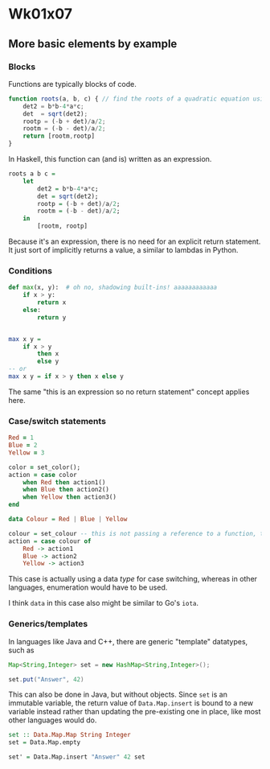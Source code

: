 # Wk01x07
## More basic elements by example

### Blocks

Functions are typically blocks of code.

```js
function roots(a, b, c) { // find the roots of a quadratic equation using the quadratic formula
    det2 = b*b-4*a*c;
    det  = sqrt(det2);
    rootp = (-b + det)/a/2;
    rootm = (-b - det)/a/2;
    return [rootm,rootp]
}
```

In Haskell, this function can (and is) written as an expression.

```hs
roots a b c =
    let
        det2 = b*b-4*a*c;
        det = sqrt(det2);
        rootp = (-b + det)/a/2;
        rootm = (-b - det)/a/2;
    in
        [rootm, rootp]
```

Because it's an expression, there is no need for an explicit return statement. It just sort of implicitly returns a value, a similar to lambdas in Python.

### Conditions

```py
def max(x, y):  # oh no, shadowing built-ins! aaaaaaaaaaaa
    if x > y:
        return x
    else:
        return y
```

```hs

max x y = 
    if x > y
        then x
        else y
-- or
max x y = if x > y then x else y
```

The same "this is an expression so no return statement" concept applies here.

### Case/switch statements

```ruby
Red = 1
Blue = 2
Yellow = 3

color = set_color();
action = case color 
    when Red then action1()
    when Blue then action2()
    when Yellow then action3()
end
```

```hs
data Colour = Red | Blue | Yellow

colour = set_colour -- this is not passing a reference to a function, this is a function call without arguments
action = case colour of
    Red -> action1
    Blue -> action2
    Yellow -> action3
```

This case is actually using a data *type* for case switching, whereas in other languages, enumeration would have to be used.

I think `data` in this case also might be similar to Go's `iota`.

### Generics/templates

In languages like Java and C++, there are generic "template" datatypes, such as 

```java
Map<String,Integer> set = new HashMap<String,Integer>();

set.put("Answer", 42)
```

This can also be done in Java, but without objects. Since `set` is an immutable variable, the return value of `Data.Map.insert` is bound to a new variable instead rather than updating the pre-existing one in place, like most other languages would do.

```hs
set :: Data.Map.Map String Integer
set = Data.Map.empty

set' = Data.Map.insert "Answer" 42 set
```